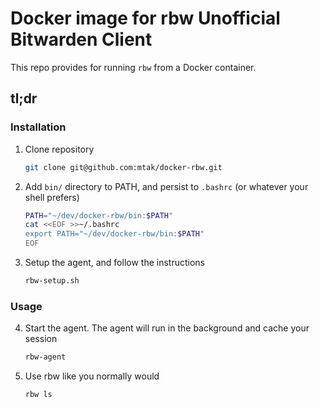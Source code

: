 # Docker image for rbw Unofficial Bitwarden Client

This repo provides for running `rbw` from a Docker container.

## tl;dr 

### Installation

1. Clone repository

    ```bash
    git clone git@github.com:mtak/docker-rbw.git
    ```

2. Add `bin/` directory to PATH, and persist to `.bashrc` (or whatever your shell prefers)

    ```bash
    PATH="~/dev/docker-rbw/bin:$PATH"
    cat <<EOF >>~/.bashrc
    export PATH="~/dev/docker-rbw/bin:$PATH"
    EOF
    ```

3. Setup the agent, and follow the instructions

    ```bash
    rbw-setup.sh
    ```

### Usage

4. Start the agent. The agent will run in the background and cache your session

    ```bash
    rbw-agent
    ```

5. Use rbw like you normally would

    ```bash
    rbw ls
    ```
